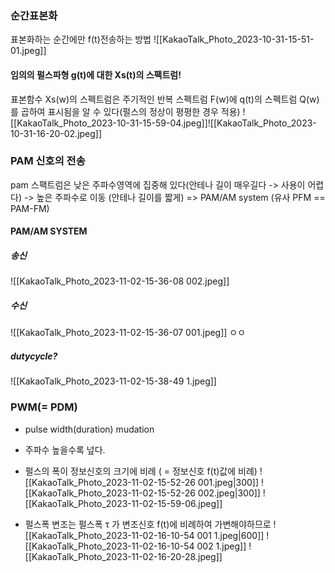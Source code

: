 ### 순간표본화
표본화하는 순간에만 f(t)전송하는 방법
![[KakaoTalk_Photo_2023-10-31-15-51-01.jpeg]]

#### 임의의 펄스파형 g(t)에 대한 Xs(t)의 스팩트럼!
표본함수 Xs(w)의 스펙트럼은 주기적인 반복 스펙트럼 F(w)에 q(t)의 스펙트럼 Q(w)를 곱하여 표시됨을 알 수 있다(펄스의 정상이 평평한 경우 적용)
![[KakaoTalk_Photo_2023-10-31-15-59-04.jpeg]]![[KakaoTalk_Photo_2023-10-31-16-20-02.jpeg]]

### PAM 신호의 전송
pam 스팩트럼은 낮은 주파수영역에 집중해 있다(안테나 길이 매우길다 -> 사용이 어렵다) -> 높은 주파수로 이동 (안테나 길이를 짧게)
=> PAM/AM system (유사 PFM == PAM-FM)

#### PAM/AM SYSTEM

##### 송신
![[KakaoTalk_Photo_2023-11-02-15-36-08 002.jpeg]]

##### 수신
![[KakaoTalk_Photo_2023-11-02-15-36-07 001.jpeg]]
ㅇㅇ

##### dutycycle?
![[KakaoTalk_Photo_2023-11-02-15-38-49 1.jpeg]]



### PWM(= PDM)
- pulse width(duration) mudation
- 주파수 높을수록 넢다.
- 펄스의 폭이 정보신호의 크기에 비례 ( = 정보신호 f(t)값에 비례)
![[KakaoTalk_Photo_2023-11-02-15-52-26 001.jpeg|300]]
![[KakaoTalk_Photo_2023-11-02-15-52-26 002.jpeg|300]]
![[KakaoTalk_Photo_2023-11-02-15-59-06.jpeg]]

- 펄스폭 변조는 펄스폭 τ 가 변조신호 f(t)에 비례하여 가변해야하므로
![[KakaoTalk_Photo_2023-11-02-16-10-54 001 1.jpeg|600]]
![[KakaoTalk_Photo_2023-11-02-16-10-54 002 1.jpeg]]
![[KakaoTalk_Photo_2023-11-02-16-20-28.jpeg]]